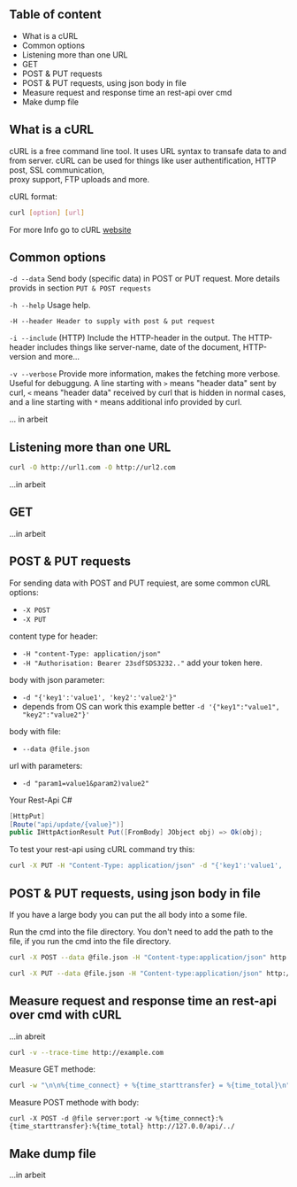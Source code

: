 ## Table of content
* What is a cURL
* Common options
* Listening more than one URL
* GET
* POST & PUT requests
* POST & PUT requests, using json body in file
* Measure request and response time an rest-api over cmd
* Make dump file

## What is a cURL

cURL is a free command line tool. It uses URL syntax to transafe data to and from server. cURL can be used for things like user authentification, HTTP post, SSL communication,<br/>
proxy support, FTP uploads and more.

cURL format:

```bash
curl [option] [url]
```
For more Info go to cURL [website](https://curl.se/docs/manpage.html)

## Common options

`-d --data` Send body (specific data) in POST or PUT request. More details provids in section `PUT & POST requests`

`-h --help` Usage help.

`-H --header Header to supply with post & put request`

`-i --include` (HTTP) Include the HTTP-header in the output. The HTTP-header includes things like server-name, date of the document, HTTP-version and more...

`-v --verbose` Provide more information, makes the fetching more verbose. Useful for debuggung. A line starting with `>` means "header data" sent by curl, `<` means "header data" received by curl that is hidden in normal cases, and a line starting with `*` means additional info provided by curl.

... in arbeit

## Listening more than one URL

```bash
curl -O http://url1.com -O http://url2.com
```
...in arbeit

## GET

...in arbeit

## POST & PUT requests

For sending data with POST and PUT requiest, are some common cURL options:
* `-X POST`
* `-X PUT`

content type for header:
* `-H "content-Type: application/json"`
*  `-H "Authorisation: Bearer 23sdfSDS3232.."` add your token here.

body with json parameter:
* `-d "{'key1':'value1', 'key2':'value2'}"`
* depends from OS can work this example better `-d '{"key1":"value1", "key2":"value2"}'`

body with file:
* `--data @file.json`

url with parameters:
* `-d "param1=value1&param2)value2"`

Your Rest-Api C#
```c#
[HttpPut]
[Route("api/update/{value}")]
public IHttpActionResult Put([FromBody] JObject obj) => Ok(obj);
```

To test your rest-api using cURL command try this:

```bash
curl -X PUT -H "Content-Type: application/json" -d "{'key1':'value1', 'key2':'value2'}" https://localhost:1234/api/update/jsonvalue
```

## POST & PUT requests, using json body in file

If you have a large body you can put the all body into a some file. 

Run the cmd into the file directory. You don't need to add the path to the file, if you run the cmd into the file directory.

```bash
curl -X POST --data @file.json -H "Content-type:application/json" http://127.0.0/api/../
```

```bash
curl -X PUT --data @file.json -H "Content-type:application/json" http://127.0.0/api/../
```

## Measure request and response time an rest-api over cmd with cURL

...in abreit

```bash
curl -v --trace-time http://example.com
```

Measure GET methode:

```bash
curl -w "\n\n%{time_connect} + %{time_starttransfer} = %{time_total}\n" www.google.com 
```

Measure POST methode with body:

`curl -X POST -d @file server:port -w %{time_connect}:%{time_starttransfer}:%{time_total} http://127.0.0/api/../`

## Make dump file
...in arbeit
